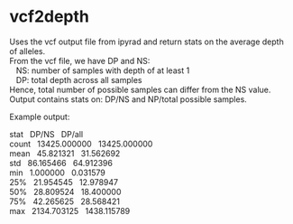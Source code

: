 # vcf2depth
Uses the vcf output file from ipyrad and return stats on the average depth of alleles.  
From the vcf file, we have DP and NS:  
&nbsp;&nbsp;  NS: number of samples with depth of at least 1  
&nbsp;&nbsp;  DP: total depth across all samples  
Hence, total number of possible samples can differ from the NS value.   
Output contains stats on: DP/NS and NP/total possible samples.  
  
Example output:  
  
  stat&nbsp;&nbsp;         DP/NS&nbsp;&nbsp;        DP/all   
  count&nbsp;&nbsp;  13425.000000&nbsp;&nbsp;  13425.000000  
   mean&nbsp;&nbsp;     45.821321&nbsp;&nbsp;     31.562692  
    std&nbsp;&nbsp;     86.165466&nbsp;&nbsp;     64.912396  
    min&nbsp;&nbsp;      1.000000&nbsp;&nbsp;      0.031579  
    25%&nbsp;&nbsp;     21.954545&nbsp;&nbsp;     12.978947  
    50%&nbsp;&nbsp;     28.809524&nbsp;&nbsp;     18.400000  
    75%&nbsp;&nbsp;     42.265625&nbsp;&nbsp;     28.568421  
    max&nbsp;&nbsp;   2134.703125&nbsp;&nbsp;   1438.115789  
     
